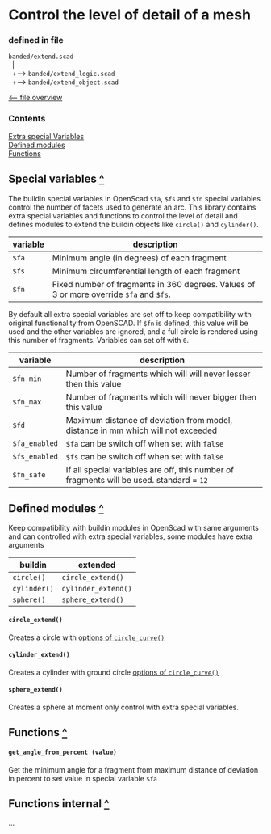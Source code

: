 ﻿
Control the level of detail of a mesh
=====================================

### defined in file

`banded/extend.scad`\
` `| \
` `+--> `banded/extend_logic.scad`\
` `+--> `banded/extend_object.scad`

[<-- file overview](file_overview.md)

### Contents
[contents]: #contents "Contents"
[Extra special Variables](#special-variables-)\
[Defined modules](#defined-modules-)\
[Functions](#functions-)


Special variables [^][contents]
-------------------------------

The buildin special variables in OpenScad `$fa`, `$fs` and `$fn` special variables
control the number of facets used to generate an arc.
This library contains extra special variables and functions to control the level of detail
and defines modules to extend the buildin objects like `circle()` and `cylinder()`.

| variable | description
|----------|-------------
| `$fa`    | Minimum angle (in degrees) of each fragment
| `$fs`    | Minimum circumferential length of each fragment
| `$fn`    | Fixed number of fragments in 360 degrees. Values of 3 or more override `$fa` and `$fs`.

By default all extra special variables are set off to keep compatibility with
original functionality from OpenSCAD.
If `$fn` is defined, this value will be used and the other variables are ignored,
and a full circle is rendered using this number of fragments.
Variables can set off with `0`.

| variable      | description
|---------------|-------------
| `$fn_min`     | Number of fragments which will will never lesser then this value
| `$fn_max`     | Number of fragments which will never bigger then this value
| `$fd`         | Maximum distance of deviation from model, distance in mm which will not exceeded
| `$fa_enabled` | `$fa` can be switch off when set with `false`
| `$fs_enabled` | `$fs` can be switch off when set with `false`
| `$fn_safe`    | If all special variables are off, this number of fragments will be used. standard = `12`


Defined modules [^][contents]
-----------------------------
Keep compatibility with buildin modules in OpenScad with same arguments and can controlled
with extra special variables, some modules have extra arguments

| buildin      | extended
|--------------|----------
| `circle()`   | `circle_extend()`
| `cylinder()` | `cylinder_extend()`
| `sphere()`   | `sphere_extend()`

#### `circle_extend()`
Creates a circle with [options of `circle_curve()`](draft.md#circle-)

#### `cylinder_extend()`
Creates a cylinder with ground circle [options of `circle_curve()`](draft.md#circle-)

#### `sphere_extend()`
Creates a sphere at moment only control with extra special variables.


Functions [^][contents]
-----------------------

#### `get_angle_from_percent (value)`
Get the minimum angle for a fragment from maximum distance of deviation
in percent to set value in special variable `$fa`


Functions internal [^][contents]
--------------------------------

...
